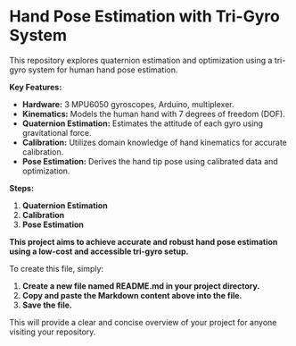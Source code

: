 # Hand Pose Estimation with Tri-Gyro System

This repository explores quaternion estimation and optimization using a tri-gyro system for human hand pose estimation.

**Key Features:**

* **Hardware:** 3 MPU6050 gyroscopes, Arduino, multiplexer.
* **Kinematics:** Models the human hand with 7 degrees of freedom (DOF).
* **Quaternion Estimation:** Estimates the attitude of each gyro using gravitational force.
* **Calibration:** Utilizes domain knowledge of hand kinematics for accurate calibration.
* **Pose Estimation:** Derives the hand tip pose using calibrated data and optimization.

**Steps:**

1. **Quaternion Estimation**
2. **Calibration**
3. **Pose Estimation**

**This project aims to achieve accurate and robust hand pose estimation using a low-cost and accessible tri-gyro setup.**

To create this file, simply:

1. **Create a new file named README.md in your project directory.**
2. **Copy and paste the Markdown content above into the file.**
3. **Save the file.**

This will provide a clear and concise overview of your project for anyone visiting your repository.